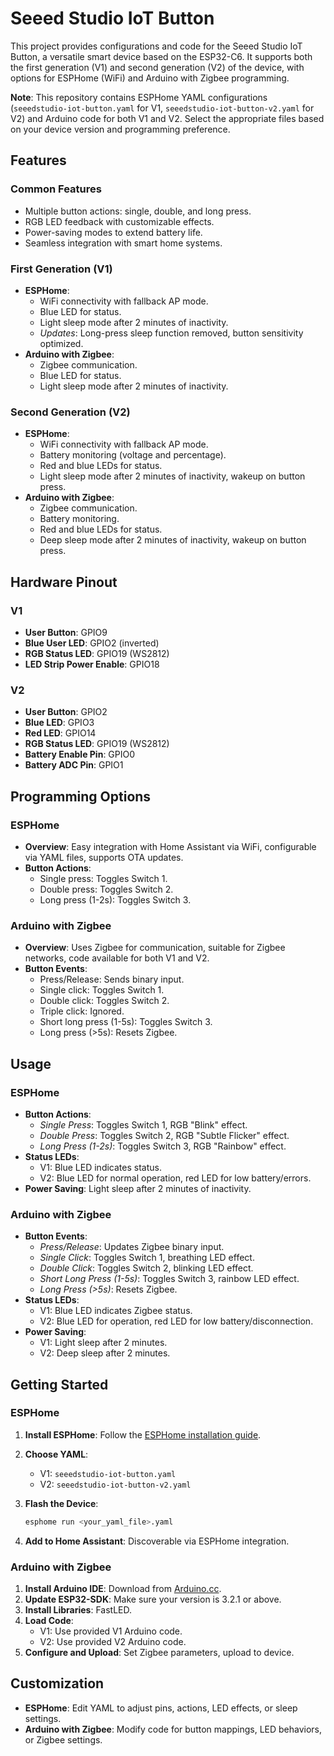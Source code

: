 # Seeed Studio IoT Button

This project provides configurations and code for the Seeed Studio IoT Button, a versatile smart device based on the ESP32-C6. It supports both the first generation (V1) and second generation (V2) of the device, with options for ESPHome (WiFi) and Arduino with Zigbee programming.

**Note**: This repository contains ESPHome YAML configurations (`seeedstudio-iot-button.yaml` for V1, `seeedstudio-iot-button-v2.yaml` for V2) and Arduino code for both V1 and V2. Select the appropriate files based on your device version and programming preference.

## Features

### Common Features

- Multiple button actions: single, double, and long press.
- RGB LED feedback with customizable effects.
- Power-saving modes to extend battery life.
- Seamless integration with smart home systems.

### First Generation (V1)

- **ESPHome**:
  - WiFi connectivity with fallback AP mode.
  - Blue LED for status.
  - Light sleep mode after 2 minutes of inactivity.
  - *Updates*: Long-press sleep function removed, button sensitivity optimized.
- **Arduino with Zigbee**:
  - Zigbee communication.
  - Blue LED for status.
  - Light sleep mode after 2 minutes of inactivity.

### Second Generation (V2)

- **ESPHome**:
  - WiFi connectivity with fallback AP mode.
  - Battery monitoring (voltage and percentage).
  - Red and blue LEDs for status.
  - Light sleep mode after 2 minutes of inactivity, wakeup on button press.
- **Arduino with Zigbee**:
  - Zigbee communication.
  - Battery monitoring.
  - Red and blue LEDs for status.
  - Deep sleep mode after 2 minutes of inactivity, wakeup on button press.

## Hardware Pinout

### V1

- **User Button**: GPIO9
- **Blue User LED**: GPIO2 (inverted)
- **RGB Status LED**: GPIO19 (WS2812)
- **LED Strip Power Enable**: GPIO18

### V2

- **User Button**: GPIO2
- **Blue LED**: GPIO3
- **Red LED**: GPIO14
- **RGB Status LED**: GPIO19 (WS2812)
- **Battery Enable Pin**: GPIO0
- **Battery ADC Pin**: GPIO1

## Programming Options

### ESPHome

- **Overview**: Easy integration with Home Assistant via WiFi, configurable via YAML files, supports OTA updates.
- **Button Actions**:
  - Single press: Toggles Switch 1.
  - Double press: Toggles Switch 2.
  - Long press (1-2s): Toggles Switch 3.

### Arduino with Zigbee

- **Overview**: Uses Zigbee for communication, suitable for Zigbee networks, code available for both V1 and V2.
- **Button Events**:
  - Press/Release: Sends binary input.
  - Single click: Toggles Switch 1.
  - Double click: Toggles Switch 2.
  - Triple click: Ignored.
  - Short long press (1-5s): Toggles Switch 3.
  - Long press (>5s): Resets Zigbee.

## Usage

### ESPHome

- **Button Actions**:
  - *Single Press*: Toggles Switch 1, RGB "Blink" effect.
  - *Double Press*: Toggles Switch 2, RGB "Subtle Flicker" effect.
  - *Long Press (1-2s)*: Toggles Switch 3, RGB "Rainbow" effect.
- **Status LEDs**:
  - V1: Blue LED indicates status.
  - V2: Blue LED for normal operation, red LED for low battery/errors.
- **Power Saving**: Light sleep after 2 minutes of inactivity.

### Arduino with Zigbee

- **Button Events**:
  - *Press/Release*: Updates Zigbee binary input.
  - *Single Click*: Toggles Switch 1, breathing LED effect.
  - *Double Click*: Toggles Switch 2, blinking LED effect.
  - *Short Long Press (1-5s)*: Toggles Switch 3, rainbow LED effect.
  - *Long Press (>5s)*: Resets Zigbee.
- **Status LEDs**:
  - V1: Blue LED indicates Zigbee status.
  - V2: Blue LED for operation, red LED for low battery/disconnection.
- **Power Saving**:
  - V1: Light sleep after 2 minutes.
  - V2: Deep sleep after 2 minutes.

## Getting Started

### ESPHome

1. **Install ESPHome**: Follow the [ESPHome installation guide](https://esphome.io/guides/installing_esphome.html).
2. **Choose YAML**:
   - V1: `seeedstudio-iot-button.yaml`
   - V2: `seeedstudio-iot-button-v2.yaml`
3. **Flash the Device**:

   ```bash
   esphome run <your_yaml_file>.yaml
   ```

4. **Add to Home Assistant**: Discoverable via ESPHome integration.

### Arduino with Zigbee

1. **Install Arduino IDE**: Download from [Arduino.cc](https://www.arduino.cc/en/software).
2. **Update ESP32-SDK**: Make sure your version is 3.2.1 or above.
3. **Install Libraries**: FastLED.
4. **Load Code**:
   - V1: Use provided V1 Arduino code.
   - V2: Use provided V2 Arduino code.
5. **Configure and Upload**: Set Zigbee parameters, upload to device.

## Customization

- **ESPHome**: Edit YAML to adjust pins, actions, LED effects, or sleep settings.
- **Arduino with Zigbee**: Modify code for button mappings, LED behaviors, or Zigbee settings.
